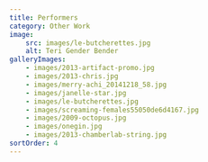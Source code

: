 ```yaml
---
title: Performers
category: Other Work
image:
    src: images/le-butcherettes.jpg
    alt: Teri Gender Bender
galleryImages:
    - images/2013-artifact-promo.jpg
    - images/2013-chris.jpg
    - images/merry-achi_20141218_58.jpg
    - images/janelle-star.jpg
    - images/le-butcherettes.jpg
    - images/screaming-females55050de6d4167.jpg
    - images/2009-octopus.jpg
    - images/onegin.jpg
    - images/2013-chamberlab-string.jpg
sortOrder: 4
---
```

